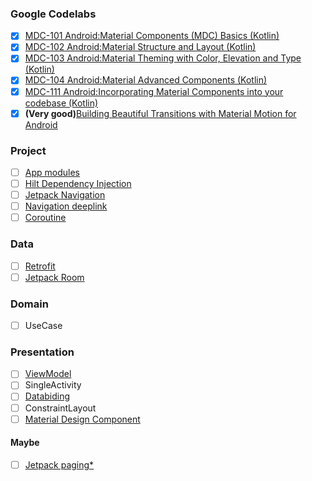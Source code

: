 ### Google Codelabs
- [x] [MDC-101 Android:Material Components (MDC) Basics (Kotlin)](https://codelabs.developers.google.com/codelabs/mdc-101-kotlin)
- [x] [MDC-102 Android:Material Structure and Layout (Kotlin)](https://codelabs.developers.google.com/codelabs/mdc-102-kotlin)
- [x] [MDC-103 Android:Material Theming with Color, Elevation and Type (Kotlin)](https://codelabs.developers.google.com/codelabs/mdc-103-kotlin)
- [x] [MDC-104 Android:Material Advanced Components (Kotlin)](https://codelabs.developers.google.com/codelabs/mdc-104-kotlin)
- [x] [MDC-111 Android:Incorporating Material Components into your codebase (Kotlin)](https://codelabs.developers.google.com/codelabs/mdc-111-kotlin)
- [x] **(Very good)**[Building Beautiful Transitions with Material Motion for Android](https://codelabs.developers.google.com/codelabs/material-motion-android)

### Project
- [ ] [App modules](https://developer.android.com/studio/projects#ApplicationModules)
- [ ] [Hilt Dependency Injection](https://developer.android.com/jetpack/androidx/releases/hilt)
- [ ] [Jetpack Navigation](https://developer.android.com/guide/navigation)
- [ ] [Navigation deeplink](https://developer.android.com/guide/navigation/navigation-deep-link)
- [ ] [Coroutine](https://developer.android.com/topic/libraries/architecture/coroutines)

### Data
- [ ] [Retrofit](https://square.github.io/retrofit/)
- [ ] [Jetpack Room](https://developer.android.com/jetpack/androidx/releases/room)

### Domain
- [ ] UseCase

### Presentation
- [ ] [ViewModel](https://developer.android.com/topic/libraries/architecture/viewmodel)
- [ ] SingleActivity
- [ ] [Databiding](https://developer.android.com/topic/libraries/data-binding)
- [ ] ConstraintLayout
- [ ] [Material Design Component](https://material.io/develop/android)

#### Maybe
- [ ] [Jetpack paging*](https://developer.android.com/jetpack/androidx/releases/paging)

